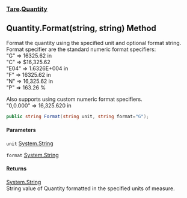 ### [Tare](Tare.md 'Tare').[Quantity](Tare.Quantity.md 'Tare.Quantity')

## Quantity.Format(string, string) Method

Format the quantity using the specified unit and optional format string.  
Format specifier are the standard numeric format specifiers:  
"G" => 16325.62 in  
"C" => $16,325.62  
"E04" => 1.6326E+004 in  
"F" => 16325.62 in  
"N" => 16,325.62 in  
"P" => 163.26 %  
  
Also supports using custom numeric format specifiers.  
"0,0.000" => 16,325.620 in

```csharp
public string Format(string unit, string format="G");
```
#### Parameters

<a name='Tare.Quantity.Format(string,string).unit'></a>

`unit` [System.String](https://docs.microsoft.com/en-us/dotnet/api/System.String 'System.String')

<a name='Tare.Quantity.Format(string,string).format'></a>

`format` [System.String](https://docs.microsoft.com/en-us/dotnet/api/System.String 'System.String')

#### Returns
[System.String](https://docs.microsoft.com/en-us/dotnet/api/System.String 'System.String')  
String value of Quantity formatted in the specified units of measure.